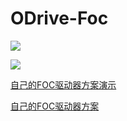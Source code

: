 # ODrive-Foc

![](./MyODrive/image/ODrive0.jpg)

![](./MyODrive/image/ODrive1.gif)

[自己的FOC驱动器方案演示](https://www.bilibili.com/video/BV1BY4y1j7U6/?spm_id_from=333.999.0.0)

[自己的FOC驱动器方案](https://docs.liuwei.vin/projects/kmdfoc/)
